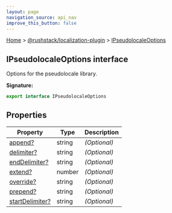 ```yaml
---
layout: page
navigation_source: api_nav
improve_this_button: false
---
```



[Home](./index.md) &gt; [@rushstack/localization-plugin](./localization-plugin.md) &gt; [IPseudolocaleOptions](./localization-plugin.ipseudolocaleoptions.md)

## IPseudolocaleOptions interface

Options for the pseudolocale library.

<b>Signature:</b>

```typescript
export interface IPseudolocaleOptions
```

## Properties

|  Property | Type | Description |
|  --- | --- | --- |
|  [append?](./localization-plugin.ipseudolocaleoptions.append.md) | string | <i>(Optional)</i> |
|  [delimiter?](./localization-plugin.ipseudolocaleoptions.delimiter.md) | string | <i>(Optional)</i> |
|  [endDelimiter?](./localization-plugin.ipseudolocaleoptions.enddelimiter.md) | string | <i>(Optional)</i> |
|  [extend?](./localization-plugin.ipseudolocaleoptions.extend.md) | number | <i>(Optional)</i> |
|  [override?](./localization-plugin.ipseudolocaleoptions.override.md) | string | <i>(Optional)</i> |
|  [prepend?](./localization-plugin.ipseudolocaleoptions.prepend.md) | string | <i>(Optional)</i> |
|  [startDelimiter?](./localization-plugin.ipseudolocaleoptions.startdelimiter.md) | string | <i>(Optional)</i> |

